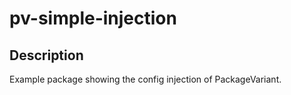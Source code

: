 # pv-simple-injection

## Description
Example package showing the config injection of PackageVariant.
